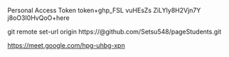 Personal Access Token
token+ghp_FSL vuHEsZs ZiLYly8H2Vjn7Y j8oO3I0HvQoO+here

git remote set-url origin https://<token>@github.com/Setsu548/pageStudents.git

https://meet.google.com/hpg-uhbg-xpn

